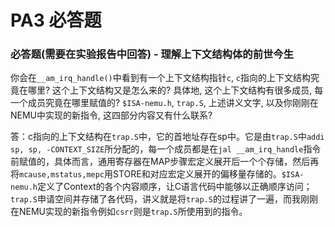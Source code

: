 # PA3 必答题
###  必答题(需要在实验报告中回答) - 理解上下文结构体的前世今生
你会在`__am_irq_handle()`中看到有一个上下文结构指针`c`, `c`指向的上下文结构究竟在哪里? 这个上下文结构又是怎么来的? 具体地, 这个上下文结构有很多成员, 每一个成员究竟在哪里赋值的? `$ISA-nemu.h`, `trap.S`, 上述讲义文字, 以及你刚刚在NEMU中实现的新指令, 这四部分内容又有什么联系?

答：c指向的上下文结构在`trap.S`中，它的首地址存在sp中。它是由`trap.S`中`addi sp, sp, -CONTEXT_SIZE`所分配的，每一个成员都是在`jal __am_irq_handle`指令前赋值的，具体而言，通用寄存器在MAP步骤宏定义展开后一个个存储，然后再将`mcause,mstatus,mepc`用STORE和对应宏定义展开的偏移量存储的。`$ISA-nemu.h`定义了Context的各个内容顺序，让C语言代码中能够以正确顺序访问；`trap.S`申请空间并存储了各代码，讲义就是将`trap.S`的过程讲了一遍，而我刚刚在NEMU实现的新指令例如`csrr`则是`trap.S`所使用到的指令。